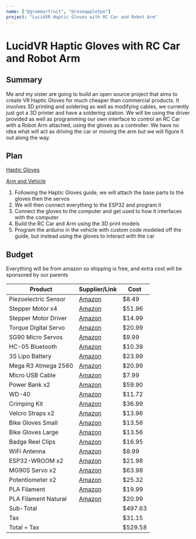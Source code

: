 ```yaml
---
name: ["@grammarfruit", "@roseappletpe"]
project: "LucidVR Haptic Gloves with RC Car and Robot Arm"
---
```


# LucidVR Haptic Gloves with RC Car and Robot Arm

## Summary

Me and my sister are going to build an open source project that aims to create VR Haptic Gloves for much cheaper than commercial products. It involves 3D printing and soldering as well as modifying cables, we currently just got a 3D printer and have a soldering station. We will be using the driver provided as well as programming our own interface to control an RC Car with a Robot Arm attached, using the gloves as a controller. We have no idea what will act as driving the car or moving the arm but we will figure it out along the way.

## Plan

[Haptic Gloves](https://github.com/LucidVR/lucidgloves/wiki/Prototype-4-Parts-List)

[Arm and Vehicle](https://howtomechatronics.com/projects/arduino-robot-arm-and-mecanum-wheels-platform-automatic-operation/)

1. Following the Haptic Gloves guide, we will attach the base parts to the gloves then the servos
2. We will then connect everything to the ESP32 and program it
3. Connect the gloves to the computer and get used to how it interfaces with the computer
4. Build the RC Car and Arm using the 3D print models
5. Program the arduino in the vehicle with custom code modeled off the guide, but instead using the gloves to interact with the car

## Budget

Everything will be from amazon so shipping is free, and extra cost will be sponsored by our parents

| Product         | Supplier/Link                         | Cost   |
| --------------- | ------------------------------------- | ------ |
| Piezoelectric Sensor | [Amazon](https://www.amazon.com/gp/product/B07Q9J5C4G/ref=ox_sc_act_title_1?smid=A30QSGOJR8LMXA&psc=1) | $8.49 |
| Stepper Motor x4 | [Amazon](https://www.amazon.com/gp/product/B00PNEQI7W/ref=ox_sc_act_title_2?smid=AWQBCGWISS7BL&psc=1) | $51.96 |
| Stepper Motor Driver | [Amazon](https://www.amazon.com/gp/product/B01NCE3ZW1/ref=ox_sc_act_title_3?smid=A30QSGOJR8LMXA&psc=1) | $14.99 |
| Torque Digital Servo | [Amazon](https://www.amazon.com/gp/product/B07MFK266B/ref=ox_sc_act_title_4?smid=A2QTZX14X1D97I&psc=1) | $20.99 |
| SG90 Micro Servos | [Amazon](https://www.amazon.com/gp/product/B07MLR1498/ref=ox_sc_act_title_5?smid=A2QTZX14X1D97I&psc=1) | $9.99 |
| HC-05 Bluetooth | [Amazon](https://www.amazon.com/gp/product/B071YJG8DR/ref=ox_sc_act_title_6?smid=A30QSGOJR8LMXA&psc=1) | $10.39 |
| 3S Lipo Battery | [Amazon](https://www.amazon.com/gp/product/B091T3T2NP/ref=ox_sc_act_title_7?smid=A2YFGUYOOPVJZ2&psc=1) | $23.99 |
| Mega R3 Atmega 2560 | [Amazon](https://www.amazon.com/gp/product/B01H4ZLZLQ/ref=ox_sc_act_title_8?smid=A2WWHQ25ENKVJ1&psc=1) | $20.99 |
| Micro USB Cable | [Amazon](https://www.amazon.com/gp/product/B095JZSHXQ/ref=ox_sc_act_title_9?smid=A1FYORZ4MBN3U4&psc=1) | $7.99 |
| Power Bank x2 | [Amazon](https://www.amazon.com/gp/product/B094G1GL8T/ref=ox_sc_act_title_10?smid=A1648LC4ZXGT54&psc=1) | $59.90 |
| WD-40 | [Amazon](https://www.amazon.com/gp/product/B00ITS7LRU/ref=ox_sc_act_title_11?smid=ATVPDKIKX0DER&psc=1) | $11.72 |
| Crimping Kit | [Amazon](https://www.amazon.com/gp/product/B07ZK5F8HP/ref=ox_sc_act_title_12?smid=ANYK2SEFS0EGZ&psc=1) | $36.99 |
| Velcro Straps x2 | [Amazon](https://www.amazon.com/gp/product/B00006IC2R/ref=ox_sc_act_title_13?smid=ATVPDKIKX0DER&psc=1) | $13.96 |
| Bike Gloves Small | [Amazon](https://www.amazon.com/gp/product/B07VHR1ZD3/ref=ox_sc_act_title_14?smid=AUB0SXVRBYFTD&psc=1) | $13.56 |
| Bike Gloves Large | [Amazon](https://www.amazon.com/gp/product/B07VFPY722/ref=ox_sc_act_title_15?smid=AUB0SXVRBYFTD&psc=1) | $13.56 |
| Badge Reel Clips | [Amazon](https://www.amazon.com/gp/product/B0732Z7T8W/ref=ox_sc_act_title_16?smid=A12N14GC39SHEQ&psc=1) | $16.95 |
| WiFi Antenna | [Amazon](https://www.amazon.com/gp/product/B07R21LN5P/ref=ox_sc_act_title_17?smid=A3QGQTWHPH4WOA&psc=1) | $8.99 |
| ESP32-WROOM x2 | [Amazon](https://www.amazon.com/gp/product/B09BM1QW29/ref=ox_sc_act_title_18?smid=A14XFIGSXQ69KC&psc=1) | $21.98 |
| MG90S Servo x2 | [Amazon](https://www.amazon.com/gp/product/B07R3ZYQLC/ref=ox_sc_act_title_19?smid=A3H1S8HVHBGDBK&psc=1) | $63.98 |
| Potentiometer x2 | [Amazon](https://www.amazon.com/gp/product/B07XQ1Q9RN/ref=ox_sc_act_title_20?smid=A1LH3TFU4S09BS&psc=1) | $25.32 |
| PLA Filament | [Amazon](https://www.amazon.com/dp/B08QMCNWMW) | $19.99 |
| PLA Filament Natural | [Amazon](https://www.amazon.com/Polymaker-PolyTerra-Bioplastic-Printing-Filament/dp/B09TR8N5T2) | $20.99 | 
| Sub-Total           |                                       | $497.63 |
| Tax                 |                                       | $31.15  |
| Total + Tax         |                                       | $529.58 |
